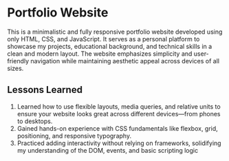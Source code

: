 # Portfolio Website

This is a minimalistic and fully responsive portfolio website developed using only HTML, CSS, and JavaScript. It serves as a personal platform to showcase my projects, educational background, and technical skills in a clean and modern layout. The website emphasizes simplicity and user-friendly navigation while maintaining aesthetic appeal across devices of all sizes.


## Lessons Learned

1. Learned how to use flexible layouts, media queries, and relative units to ensure your website looks great across different devices—from phones to desktops.
2. Gained hands-on experience with CSS fundamentals like flexbox, grid, positioning, and responsive typography.
3. Practiced adding interactivity without relying on frameworks, solidifying my understanding of the DOM, events, and basic scripting logic

